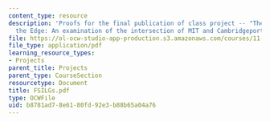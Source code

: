 ```yaml
---
content_type: resource
description: 'Proofs for the final publication of class project -- "The Future of
  the Edge: An examination of the intersection of MIT and Cambridgeport"'
file: https://ol-ocw-studio-app-production.s3.amazonaws.com/courses/11-332j-urban-design-fall-2003/b8781ad78e6180fd92e3b88b65a04a76_FSILGs.pdf
file_type: application/pdf
learning_resource_types:
- Projects
parent_title: Projects
parent_type: CourseSection
resourcetype: Document
title: FSILGs.pdf
type: OCWFile
uid: b8781ad7-8e61-80fd-92e3-b88b65a04a76
---
```

